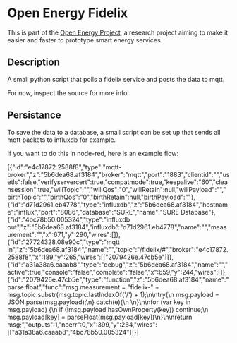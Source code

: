 # Open Energy Fidelix

This is part of the [Open Energy Project](http://op-en.se/), a research project aiming to make it easier and faster to prototype smart energy services.

## Description

A small python script that polls a fidelix service and posts the data to mqtt.

For now, inspect the source for more info!


## Persistance

To save the data to a database, a small script can be set up that sends all mqtt packets to influxdb for example.

If you want to do this in node-red, here is an example flow:

[{"id":"e4c17872.2588f8","type":"mqtt-broker","z":"5b6dea68.af3184","broker":"mqtt","port":"1883","clientid":"","usetls":false,"verifyservercert":true,"compatmode":true,"keepalive":"60","cleansession":true,"willTopic":"","willQos":"0","willRetain":null,"willPayload":"","birthTopic":"","birthQos":"0","birthRetain":null,"birthPayload":""},{"id":"d71d2961.eb4778","type":"influxdb","z":"5b6dea68.af3184","hostname":"influx","port":"8086","database":"SURE","name":"SURE Database"},{"id":"4bc78b50.005324","type":"influxdb out","z":"5b6dea68.af3184","influxdb":"d71d2961.eb4778","name":"","measurement":"","x":671,"y":290,"wires":[]},{"id":"27724328.08e90c","type":"mqtt in","z":"5b6dea68.af3184","name":"","topic":"/fidelix/#","broker":"e4c17872.2588f8","x":189,"y":265,"wires":[["2079426e.47cb5e"]]},{"id":"a31a38a6.caaab8","type":"debug","z":"5b6dea68.af3184","name":"","active":true,"console":"false","complete":"false","x":659,"y":244,"wires":[]},{"id":"2079426e.47cb5e","type":"function","z":"5b6dea68.af3184","name":"parse float","func":"msg.measurement = \"fidelix-\" + msg.topic.substr(msg.topic.lastIndexOf('/') + 1);\n\ntry{\n  msg.payload = JSON.parse(msg.payload);\n} catch(e){\n  \n}\n\nfor (var key in msg.payload) {\n    if (!msg.payload.hasOwnProperty(key)) continue;\n    msg.payload[key] = parseFloat(msg.payload[key])\n}\n\nreturn msg;","outputs":1,"noerr":0,"x":399,"y":264,"wires":[["a31a38a6.caaab8","4bc78b50.005324"]]}]

